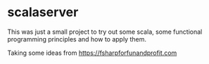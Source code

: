 # scalaserver

This was just a small project to try out some scala, some functional programming principles and how to apply them.

Taking some ideas from https://fsharpforfunandprofit.com
